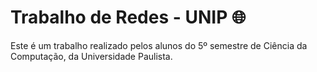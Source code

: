 # Trabalho de Redes - UNIP 🌐
Este é um trabalho realizado pelos alunos do 5º semestre de Ciência da Computação, da Universidade Paulista. 

